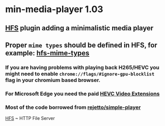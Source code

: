 # min-media-player 1.03
## [HFS](https://github.com/rejetto/hfs) plugin adding a minimalistic media player
## Proper `mime types` should be defined in HFS, for example: [hfs-mime-types](https://github.com/SanokKule/min-media-player/blob/main/hfs-mime-types.txt)
### If you are having problems with playing back H265/HEVC you might need to enable `chrome://flags/#ignore-gpu-blocklist` flag in your chromium based browser.
### For Microsoft Edge you need the paid [HEVC Video Extensions](https://www.microsoft.com/store/productId/9NMZLZ57R3T7)

### Most of the code borrowed from [rejetto/simple-player](https://github.com/rejetto/simple-player)

[HFS](https://github.com/rejetto/hfs) ~  HTTP File Server
